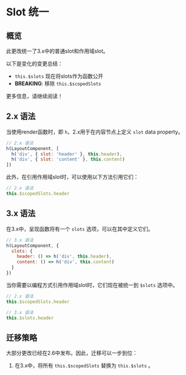 # Slot 统一

## 概览

此更改统一了3.x中的普通slot和作用域slot。

以下是变化的变更总结：

- `this.$slots` 现在将slots作为函数公开
- **BREAKING**: 移除 `this.$scopedSlots`

更多信息，请继续阅读！

## 2.x 语法

当使用render函数时，即 `h`，2.x用于在内容节点上定义  `slot` data property。

```js
// 2.x 语法
h(LayoutComponent, [
  h('div', { slot: 'header' }, this.header),
  h('div', { slot: 'content' }, this.content)
])
```

此外，在引用作用域slot时，可以使用以下方法引用它们：

```js
// 2.x 语法
this.$scopedSlots.header
```

## 3.x 语法

在3.x中，呈现函数将有一个 `slots` 选项，可以在其中定义它们。

```js
// 3.x 语法
h(LayoutComponent, {
  slots: {
    header: () => h('div', this.header),
    content: () => h('div', this.content)
  }
})
```

当你需要以编程方式引用作用域slot时，它们现在被统一到 `$slots` 选项中。

```js
// 2.x 语法
this.$scopedSlots.header

// 3.x 语法
this.$slots.header
```

## 迁移策略

大部分更改已经在2.6中发布。因此，迁移可以一步到位：

1. 在3.x中，将所有 `this.$scopedSlots` 替换为 `this.$slots` 。
